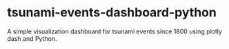 # tsunami-events-dashboard-python
A simple visualization dashboard for tsunami events since 1800 using plotly dash and Python.
